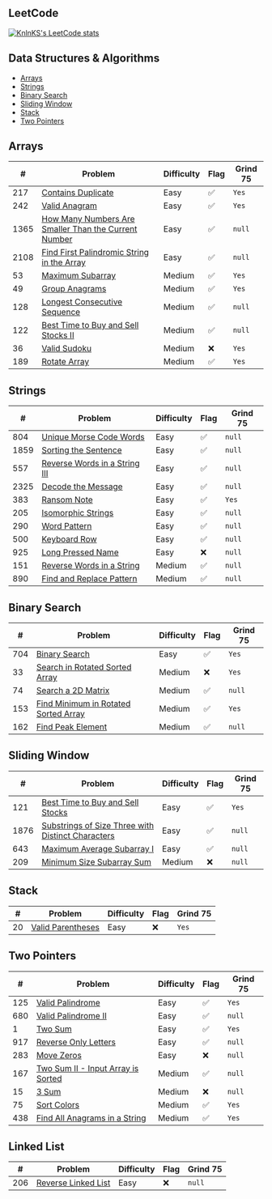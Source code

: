 ## LeetCode

[![KnlnKS's LeetCode stats](https://leetcode-stats-six.vercel.app/?username=joshdavidang)](https://github.com/KnlnKS/leetcode-stats)

## Data Structures & Algorithms

- [Arrays](https://github.com/joshuadavidang/data-structures-and-algorithms#arrays)
- [Strings](https://github.com/joshuadavidang/data-structures-and-algorithms#strings)
- [Binary Search](https://github.com/joshuadavidang/data-structures-and-algorithms#binary-search)
- [Sliding Window](https://github.com/joshuadavidang/data-structures-and-algorithms#sliding-window)
- [Stack](https://github.com/joshuadavidang/data-structures-and-algorithms#stack)
- [Two Pointers](https://github.com/joshuadavidang/data-structures-and-algorithms#two-pointers)

## Arrays

| #    | Problem                                                                                                                                     | Difficulty | Flag | Grind 75 |
| ---- | ------------------------------------------------------------------------------------------------------------------------------------------- | ---------- | ---- | -------- |
| 217  | [Contains Duplicate](https://leetcode.com/problems/contains-duplicate/)                                                                     | Easy       | ✅   | `Yes`    |
| 242  | [Valid Anagram](https://leetcode.com/problems/valid-anagram/)                                                                               | Easy       | ✅   | `Yes`    |
| 1365 | [How Many Numbers Are Smaller Than the Current Number](https://leetcode.com/problems/how-many-numbers-are-smaller-than-the-current-number/) | Easy       | ✅   | `null`   |
| 2108 | [Find First Palindromic String in the Array](https://leetcode.com/problems/find-first-palindromic-string-in-the-array/)                     | Easy       | ✅   | `null`   |
| 53   | [Maximum Subarray](https://leetcode.com/problems/maximum-subarray/)                                                                         | Medium     | ✅   | `Yes`    |
| 49   | [Group Anagrams](https://leetcode.com/problems/group-anagrams/)                                                                             | Medium     | ✅   | `Yes`    |
| 128  | [Longest Consecutive Sequence](https://leetcode.com/problems/longest-consecutive-sequence/)                                                 | Medium     | ✅   | `null`   |
| 122  | [Best Time to Buy and Sell Stocks II](https://leetcode.com/problems/best-time-to-buy-and-sell-stock-ii/)                                    | Medium     | ✅   | `null`   |
| 36   | [Valid Sudoku](https://leetcode.com/problems/valid-sudoku/)                                                                                 | Medium     | ❌   | `Yes`    |
| 189  | [Rotate Array](https://leetcode.com/problems/rotate-array/)                                                                                 | Medium     | ✅   | `Yes`    |

## Strings

| #    | Problem                                                                                       | Difficulty | Flag | Grind 75 |
| ---- | --------------------------------------------------------------------------------------------- | ---------- | ---- | -------- |
| 804  | [Unique Morse Code Words](https://leetcode.com/problems/unique-morse-code-words/)             | Easy       | ✅   | `null`   |
| 1859 | [Sorting the Sentence](https://leetcode.com/problems/sorting-the-sentence/)                   | Easy       | ✅   | `null`   |
| 557  | [Reverse Words in a String III](https://leetcode.com/problems/reverse-words-in-a-string-iii/) | Easy       | ✅   | `null`   |
| 2325 | [Decode the Message](https://leetcode.com/problems/decode-the-message/)                       | Easy       | ✅   | `null`   |
| 383  | [Ransom Note](https://leetcode.com/problems/ransom-note/)                                     | Easy       | ✅   | `Yes`    |
| 205  | [Isomorphic Strings](https://leetcode.com/problems/isomorphic-strings/)                       | Easy       | ✅   | `null`   |
| 290  | [Word Pattern](https://leetcode.com/problems/word-pattern)                                    | Easy       | ✅   | `null`   |
| 500  | [Keyboard Row](https://leetcode.com/problems/keyboard-row/)                                   | Easy       | ✅   | `null`   |
| 925  | [Long Pressed Name](https://leetcode.com/problems/long-pressed-name/)                         | Easy       | ❌   | `null`   |
| 151  | [Reverse Words in a String](https://leetcode.com/problems/reverse-words-in-a-string/)         | Medium     | ✅   | `null`   |
| 890  | [Find and Replace Pattern](https://leetcode.com/problems/find-and-replace-pattern/)           | Medium     | ✅   | `null`   |

## Binary Search

| #   | Problem                                                                                                     | Difficulty | Flag | Grind 75 |
| --- | ----------------------------------------------------------------------------------------------------------- | ---------- | ---- | -------- |
| 704 | [Binary Search](https://leetcode.com/problems/binary-search/)                                               | Easy       | ✅   | `Yes`    |
| 33  | [Search in Rotated Sorted Array](https://leetcode.com/problems/search-in-rotated-sorted-array/)             | Medium     | ❌   | `Yes`    |
| 74  | [Search a 2D Matrix](https://leetcode.com/problems/search-a-2d-matrix/)                                     | Medium     | ✅   | `null`   |
| 153 | [Find Minimum in Rotated Sorted Array](https://leetcode.com/problems/find-minimum-in-rotated-sorted-array/) | Medium     | ✅   | `Yes`    |
| 162 | [Find Peak Element](https://leetcode.com/problems/find-peak-element/)                                       | Medium     | ✅   | `null`   |

## Sliding Window

| #    | Problem                                                                                                                               | Difficulty | Flag | Grind 75 |
| ---- | ------------------------------------------------------------------------------------------------------------------------------------- | ---------- | ---- | -------- |
| 121  | [Best Time to Buy and Sell Stocks](https://leetcode.com/problems/best-time-to-buy-and-sell-stock/)                                    | Easy       | ✅   | `Yes`    |
| 1876 | [Substrings of Size Three with Distinct Characters](https://leetcode.com/problems/substrings-of-size-three-with-distinct-characters/) | Easy       | ✅   | `null`   |
| 643  | [Maximum Average Subarray I](https://leetcode.com/problems/maximum-average-subarray-i/)                                               | Easy       | ✅   | `null`   |
| 209  | [Minimum Size Subarray Sum](https://leetcode.com/problems/minimum-size-subarray-sum/)                                                 | Medium     | ❌   | `null`   |

## Stack

| #   | Problem                                                               | Difficulty | Flag | Grind 75 |
| --- | --------------------------------------------------------------------- | ---------- | ---- | -------- |
| 20  | [Valid Parentheses](https://leetcode.com/problems/valid-parentheses/) | Easy       | ❌   | `Yes`    |

## Two Pointers

| #   | Problem                                                                                               | Difficulty | Flag | Grind 75 |
| --- | ----------------------------------------------------------------------------------------------------- | ---------- | ---- | -------- |
| 125 | [Valid Palindrome](https://leetcode.com/problems/valid-palindrome/)                                   | Easy       | ✅   | `Yes`    |
| 680 | [Valid Palindrome II](https://leetcode.com/problems/valid-palindrome-ii/)                             | Easy       | ✅   | `null`   |
| 1   | [Two Sum](https://leetcode.com/problems/two-sum/)                                                     | Easy       | ✅   | `Yes`    |
| 917 | [Reverse Only Letters](https://leetcode.com/problems/reverse-only-letters/)                           | Easy       | ✅   | `null`   |
| 283 | [Move Zeros](https://leetcode.com/problems/move-zeroes/)                                              | Easy       | ❌   | `null`   |
| 167 | [Two Sum II - Input Array is Sorted](https://leetcode.com/problems/two-sum-ii-input-array-is-sorted/) | Medium     | ✅   | `null`   |
| 15  | [3 Sum](https://leetcode.com/problems/3sum/)                                                          | Medium     | ❌   | `null`   |
| 75  | [Sort Colors](https://leetcode.com/problems/sort-colors/)                                             | Medium     | ✅   | `Yes`    |
| 438 | [Find All Anagrams in a String](https://leetcode.com/problems/find-all-anagrams-in-a-string//)        | Medium     | ✅   | `Yes`    |

## Linked List

| #   | Problem                                                                   | Difficulty | Flag | Grind 75 |
| --- | ------------------------------------------------------------------------- | ---------- | ---- | -------- |
| 206 | [Reverse Linked List](https://leetcode.com/problems/reverse-linked-list/) | Easy       | ❌   | `null`   |
